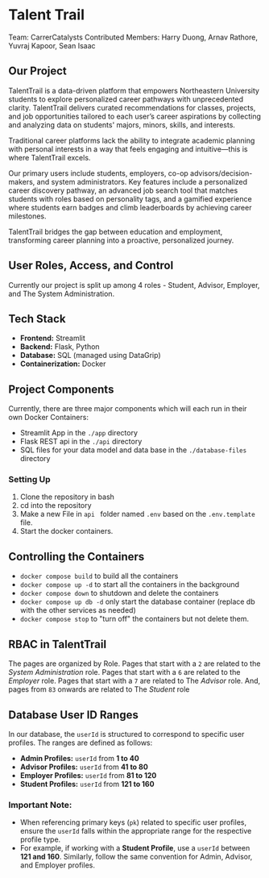 # Talent Trail
Team: CarrerCatalysts
Contributed Members: Harry Duong, Arnav Rathore, Yuvraj Kapoor, Sean Isaac

## Our Project

TalentTrail is a data-driven platform that empowers Northeastern University students 
to explore personalized career pathways with unprecedented clarity. 
TalentTrail delivers curated recommendations for classes, projects, and job opportunities 
tailored to each user’s career aspirations by collecting and analyzing data 
on students' majors, minors, skills, and interests. 
    
Traditional career platforms lack the ability to integrate academic planning with personal interests
in a way that feels engaging and intuitive—this is where TalentTrail excels.
    
Our primary users include students, employers, co-op advisors/decision-makers, and system administrators. 
Key features include a personalized career discovery pathway, 
an advanced job search tool that matches students with roles based on personality tags, 
and a gamified experience where students earn badges and climb leaderboards by achieving career milestones. 
    
TalentTrail bridges the gap between education and employment, 
transforming career planning into a proactive, personalized journey.

## User Roles, Access, and Control

Currently our project is split up among 4 roles - Student, Advisor, Employer, and The System Administration.

## Tech Stack

- **Frontend:** Streamlit
- **Backend:** Flask, Python
- **Database:** SQL (managed using DataGrip)
- **Containerization:** Docker

## Project Components

Currently, there are three major components which will each run in their own Docker Containers:

- Streamlit App in the `./app` directory
- Flask REST api in the `./api` directory
- SQL files for your data model and data base in the `./database-files` directory

### Setting Up
1. Clone the repository in bash
2. cd into the repository
3. Make a new File in `api ` folder named `.env` based on the `.env.template` file.
4. Start the docker containers. 

## Controlling the Containers

- `docker compose build` to build all the containers
- `docker compose up -d` to start all the containers in the background
- `docker compose down` to shutdown and delete the containers
- `docker compose up db -d` only start the database container (replace db with the other services as needed)
- `docker compose stop` to "turn off" the containers but not delete them.
  


## RBAC in TalentTrail

The pages are organized by Role.  Pages that start with a `2` are related to the *System Administration* role.  Pages that start with a `6` are related to the *Employer* role.  Pages that start with a `7` are related to The *Advisor* role. And, pages from `83` onwards are related to The *Student* role

## Database User ID Ranges

In our database, the `userId` is structured to correspond to specific user profiles. The ranges are defined as follows:

- **Admin Profiles:** `userId` from **1 to 40**
- **Advisor Profiles:** `userId` from **41 to 80**
- **Employer Profiles:** `userId` from **81 to 120**
- **Student Profiles:** `userId` from **121 to 160**

### Important Note:
- When referencing primary keys (`pk`) related to specific user profiles, ensure the `userId` falls within the appropriate range for the respective profile type.
- For example, if working with a **Student Profile**, use a `userId` between **121 and 160**. Similarly, follow the same convention for Admin, Advisor, and Employer profiles.

